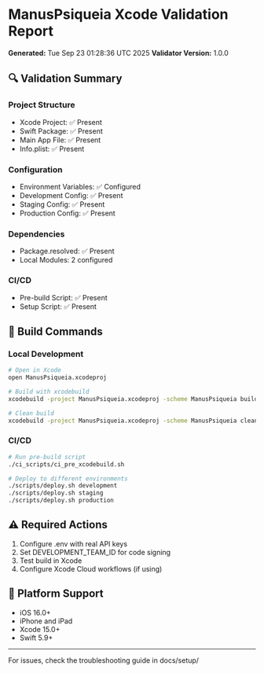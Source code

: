 # ManusPsiqueia Xcode Validation Report

**Generated:** Tue Sep 23 01:28:36 UTC 2025
**Validator Version:** 1.0.0

## 🔍 Validation Summary

### Project Structure
- Xcode Project: ✅ Present
- Swift Package: ✅ Present
- Main App File: ✅ Present
- Info.plist: ✅ Present

### Configuration
- Environment Variables: ✅ Configured
- Development Config: ✅ Present
- Staging Config: ✅ Present
- Production Config: ✅ Present

### Dependencies
- Package.resolved: ✅ Present
- Local Modules: 2 configured

### CI/CD
- Pre-build Script: ✅ Present
- Setup Script: ✅ Present

## 🚀 Build Commands

### Local Development
```bash
# Open in Xcode
open ManusPsiqueia.xcodeproj

# Build with xcodebuild
xcodebuild -project ManusPsiqueia.xcodeproj -scheme ManusPsiqueia build

# Clean build
xcodebuild -project ManusPsiqueia.xcodeproj -scheme ManusPsiqueia clean build
```

### CI/CD
```bash
# Run pre-build script
./ci_scripts/ci_pre_xcodebuild.sh

# Deploy to different environments
./scripts/deploy.sh development
./scripts/deploy.sh staging
./scripts/deploy.sh production
```

## ⚠️ Required Actions

1. Configure .env with real API keys
2. Set DEVELOPMENT_TEAM_ID for code signing
3. Test build in Xcode
4. Configure Xcode Cloud workflows (if using)

## 📱 Platform Support

- iOS 16.0+
- iPhone and iPad
- Xcode 15.0+
- Swift 5.9+

---

For issues, check the troubleshooting guide in docs/setup/
